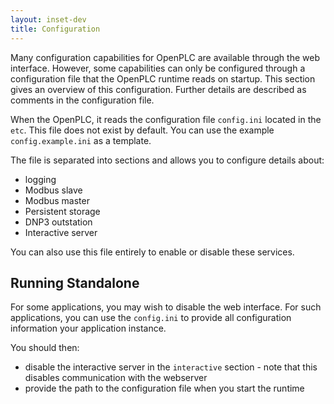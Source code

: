 ```yaml
---
layout: inset-dev
title: Configuration
--- 
```


Many configuration capabilities for OpenPLC are available through the web
interface. However, some capabilities can only be configured through a
configuration file that the OpenPLC runtime reads on startup. This section
gives an overview of this configuration. Further details are described
as comments in the configuration file.

When the OpenPLC, it reads the configuration file `config.ini` located in
the `etc`. This file does not exist by default. You can use the example
`config.example.ini` as a template.

The file is separated into sections and allows you to configure details about:

* logging
* Modbus slave
* Modbus master
* Persistent storage
* DNP3 outstation
* Interactive server

You can also use this file entirely to enable or disable these services.

## Running Standalone

For some applications, you may wish to disable the web interface. For such
applications, you can use the `config.ini` to provide all configuration
information your application instance.

You should then:

* disable the interactive server in the `interactive` section - note that
  this disables communication with the webserver
* provide the path to the configuration file when you start the runtime
